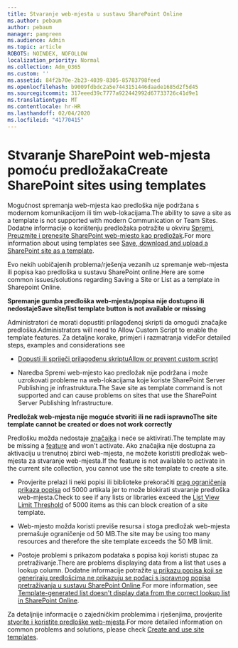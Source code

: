```yaml
---
title: Stvaranje web-mjesta u sustavu SharePoint Online
ms.author: pebaum
author: pebaum
manager: pamgreen
ms.audience: Admin
ms.topic: article
ROBOTS: NOINDEX, NOFOLLOW
localization_priority: Normal
ms.collection: Adm_O365
ms.custom: ''
ms.assetid: 84f2b70e-2b23-4039-8305-85783798feed
ms.openlocfilehash: b9009fdbdc2a5e7443151446daade1685d2f5d45
ms.sourcegitcommit: 317eeed39c7777a922442992d67733726c41d9e1
ms.translationtype: MT
ms.contentlocale: hr-HR
ms.lasthandoff: 02/04/2020
ms.locfileid: "41770415"
---
```

# <a name="create-sharepoint-sites-using-templates"></a><span data-ttu-id="fed0b-102">Stvaranje SharePoint web-mjesta pomoću predložaka</span><span class="sxs-lookup"><span data-stu-id="fed0b-102">Create SharePoint sites using templates</span></span>

<span data-ttu-id="fed0b-103">Mogućnost spremanja web-mjesta kao predloška nije podržana s modernom komunikacijom ili tim web-lokacijama.</span><span class="sxs-lookup"><span data-stu-id="fed0b-103">The ability to save a site as a template is not supported with modern Communication or Team Sites.</span></span> <span data-ttu-id="fed0b-104">Dodatne informacije o korištenju predložaka potražite u okviru [Spremi, Preuzmite i prenesite SharePoint web-mjesto kao predložak](https://docs.microsoft.com/sharepoint/dev/general-development/save-download-and-upload-a-sharepoint-site-as-a-template).</span><span class="sxs-lookup"><span data-stu-id="fed0b-104">For more information about using templates see [Save, download and upload a SharePoint site as a template](https://docs.microsoft.com/sharepoint/dev/general-development/save-download-and-upload-a-sharepoint-site-as-a-template).</span></span>

<span data-ttu-id="fed0b-105">Evo nekih uobičajenih problema/rješenja vezanih uz spremanje web-mjesta ili popisa kao predloška u sustavu SharePoint online.</span><span class="sxs-lookup"><span data-stu-id="fed0b-105">Here are some common issues/solutions regarding Saving a Site or List as a template in Sharepoint Online.</span></span> 

<span data-ttu-id="fed0b-106">**Spremanje gumba predloška web-mjesta/popisa nije dostupno ili nedostaje**</span><span class="sxs-lookup"><span data-stu-id="fed0b-106">**Save site/list template button is not available or missing**</span></span>

<span data-ttu-id="fed0b-107">Administratori će morati dopustiti prilagođenoj skripti da omogući značajke predloška.</span><span class="sxs-lookup"><span data-stu-id="fed0b-107">Administrators will need to Allow Custom Script to enable the template features.</span></span> <span data-ttu-id="fed0b-108">Za detaljne korake, primjeri i razmatranja vide</span><span class="sxs-lookup"><span data-stu-id="fed0b-108">For detailed steps, examples and considerations see</span></span> 

- [<span data-ttu-id="fed0b-109">Dopusti ili spriječi prilagođenu skriptu</span><span class="sxs-lookup"><span data-stu-id="fed0b-109">Allow or prevent custom script</span></span>](https://docs.microsoft.com/sharepoint/allow-or-prevent-custom-script)

- <span data-ttu-id="fed0b-110">Naredba Spremi web-mjesto kao predložak nije podržana i može uzrokovati probleme na web-lokacijama koje koriste SharePoint Server Publishing je infrastruktura.</span><span class="sxs-lookup"><span data-stu-id="fed0b-110">The Save site as template command is not supported and can cause problems on sites that use the SharePoint Server Publishing Infrastructure.</span></span>

<span data-ttu-id="fed0b-111">**Predložak web-mjesta nije moguće stvoriti ili ne radi ispravno**</span><span class="sxs-lookup"><span data-stu-id="fed0b-111">**The site template cannot be created or does not work correctly**</span></span>

<span data-ttu-id="fed0b-112">Predlošku možda nedostaje [značajka](https://social.technet.microsoft.com/wiki/contents/articles/14423.sharepoint-2013-existing-features-guid.aspx) i neće se aktivirati.</span><span class="sxs-lookup"><span data-stu-id="fed0b-112">The template may be missing a [feature](https://social.technet.microsoft.com/wiki/contents/articles/14423.sharepoint-2013-existing-features-guid.aspx) and won't activate.</span></span> <span data-ttu-id="fed0b-113">Ako značajka nije dostupna za aktivaciju u trenutnoj zbirci web-mjesta, ne možete koristiti predložak web-mjesta za stvaranje web-mjesta.</span><span class="sxs-lookup"><span data-stu-id="fed0b-113">If the feature is not available to activate in the current site collection, you cannot use the site template to create a site.</span></span>

- <span data-ttu-id="fed0b-114">Provjerite prelazi li neki popisi ili biblioteke prekoračiti [prag ograničenja prikaza popisa](https://support.office.com/article/Manage-large-lists-and-libraries-in-SharePoint-B8588DAE-9387-48C2-9248-C24122F07C59) od 5000 artikala jer to može blokirati stvaranje predloška web-mjesta.</span><span class="sxs-lookup"><span data-stu-id="fed0b-114">Check to see if any lists or libraries exceed the [List View Limit Threshold](https://support.office.com/article/Manage-large-lists-and-libraries-in-SharePoint-B8588DAE-9387-48C2-9248-C24122F07C59) of 5000 items as this can block creation of a site template.</span></span>

- <span data-ttu-id="fed0b-115">Web-mjesto možda koristi previše resursa i stoga predložak web-mjesta premašuje ograničenje od 50 MB.</span><span class="sxs-lookup"><span data-stu-id="fed0b-115">The site may be using too many resources and therefore the site template exceeds the 50 MB limit.</span></span>


- <span data-ttu-id="fed0b-116">Postoje problemi s prikazom podataka s popisa koji koristi stupac za pretraživanje.</span><span class="sxs-lookup"><span data-stu-id="fed0b-116">There are problems displaying data from a list that uses a lookup column.</span></span> <span data-ttu-id="fed0b-117">Dodatne informacije potražite [u prikazu popisa koji se generiraju predlošcima ne prikazuju se podaci s ispravnog popisa pretraživanja u sustavu SharePoint Online](https://docs.microsoft.com/sharepoint/support/lists-and-libraries/template-generated-list-incorrect-data).</span><span class="sxs-lookup"><span data-stu-id="fed0b-117">For more information, see [Template-generated list doesn't display data from the correct lookup list in SharePoint Online](https://docs.microsoft.com/sharepoint/support/lists-and-libraries/template-generated-list-incorrect-data).</span></span>

<span data-ttu-id="fed0b-118">Za detaljnije informacije o zajedničkim problemima i rješenjima, provjerite [stvorite i koristite predloške web-mjesta](https://support.office.com/article/Create-and-use-site-templates-60371B0F-00E0-4C49-A844-34759EBDD989).</span><span class="sxs-lookup"><span data-stu-id="fed0b-118">For more detailed information on common problems and solutions, please check [Create and use site templates](https://support.office.com/article/Create-and-use-site-templates-60371B0F-00E0-4C49-A844-34759EBDD989).</span></span>




